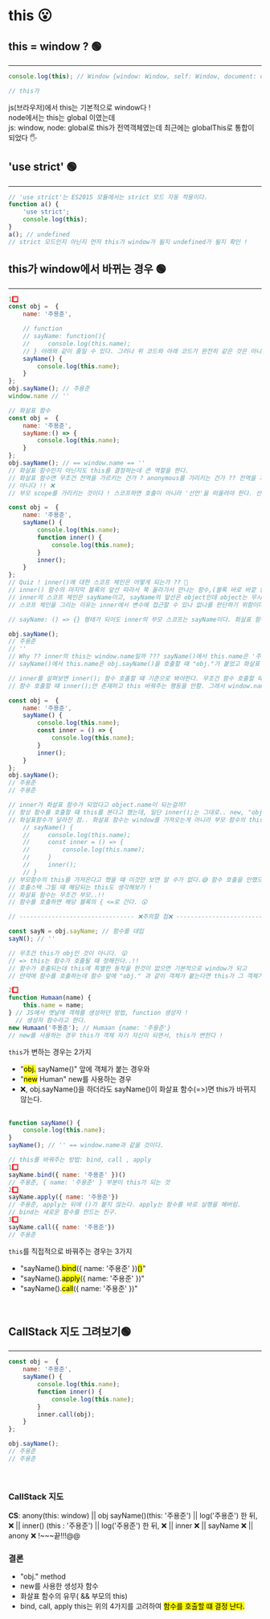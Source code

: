 # this 😮

## this = window ? 🟢
* * *
```javascript
console.log(this); // Window {window: Window, self: Window, document: document, name: '', location: Location, …}

// this가 
```

js(브라우저)에서 this는 기본적으로 window다 ! <br>
node에서는 this는 global 이였는데 <br>
js: window, node: global로 this가 전역객체였는데 최근에는 globalThis로 통합이 되었다 🖐

## 'use strict' 🟢
* * *
```javascript
// 'use strict'는 ES2015 모듈에서는 strict 모드 자동 적용이다.
function a() {
    'use strict';
    console.log(this);
}
a(); // undefined
// strict 모드인지 아닌지 먼저 this가 window가 될지 undefined가 될지 확인 !
```
## this가 window에서 바뀌는 경우 🟢
* * *
```javascript
1️⃣
const obj =  {
    name: '주용준',

    // function
    // sayName: function(){
    //     console.log(this.name);
    // } 아래와 같이 줄일 수 있다. 그러나 위 코드와 아래 코드가 완전히 같은 것은 아니다. 실제로는 다르다. 
    sayName() {
        console.log(this.name);
    }    
};
obj.sayName(); // 주용준
window.name // ''

// 화살표 함수 
const obj =  {
    name: '주용준',
    sayName:() => {
        console.log(this.name);
    }    
};
obj.sayName(); // == window.name == ''
// 화살표 함수인지 아닌지도 this를 결정하는데 큰 역할을 한다.
// 화살표 함수면 무조건 전역을 가르키는 건가 ? anonymous를 가리키는 건가 ?? 전역을 가리키는 건가 ?? 
// 아니다 !! ❌
// 부모 scope를 가리키는 것이다 ! 스코프하면 호출이 아니라 '선언'을 떠올려야 한다. 선언과 호출을 헷갈리지 말자 !!

const obj =  {
    name: '주용준',
    sayName() {
        console.log(this.name);
        function inner() {
            console.log(this.name);
        }
        inner();
    }    
};
// Quiz ! inner()에 대한 스코프 체인은 어떻게 되는가 ?? 🧐
// inner() 함수의 마지막 블록의 앞선 따라서 쭉 올라가서 만나는 함수,(블록 바로 바깥 함수를 말함)
// inner의 스코프 체인은 sayName이고, sayName의 앞선은 object인데 object는 무시하고 anonymous가 스코프 체인이됨 !!🧐
// 스코프 체인을 그리는 이유는 inner에서 변수에 접근할 수 있나 없나를 판단하기 위함이다.  

// sayName: () => {} 형태가 되어도 inner의 부모 스코프는 sayName이다. 화살표 함수도 "선언"

obj.sayName();
// 주용준
// ''
// Why ?? inner의 this는 window.name일까 ??? sayName()에서 this.name은 '주용준'이고 inner()에서 this.name은 window.name이냔 말이야 !?🧐🧐
// sayName()에서 this.name은 obj.sayName()을 호출할 때 "obj."가 붙었고 화살표 함수가 아니니까 !!! window.name이 아니라 object.name이 되는 거고 

// inner를 살펴보면 inner(); 함수 호출할 떄 기준으로 봐야한다. 무조건 함수 호출할 떄 !!!!!!!!!!!!!!가 기준!
// 함수 호출할 떄 inner();만 존재하고 this 바꿔주는 행동을 안함. 그래서 window.name이 되는 것, this는 함수 호출할 떄를 생각해보면 되는 것. this를 바꿔주는 동작을 했나 안했나 ???를 살펴보면 된다.  

const obj =  {
    name: '주용준',
    sayName() {
        console.log(this.name);
        const inner = () => {
            console.log(this.name);
        }
        inner();
    }    
};
obj.sayName();
// 주용준
// 주용준

// inner가 화살표 함수가 되었다고 object.name이 되는걸까?
// 항상 함수를 호출할 떄 this를 본다고 했는데, 일단 inner();는 그대로.. new, "object." method도 안하고 call, apply, bind도 안함..
// 화살표함수가 달라진 점.. 화살표 함수는 window를 가져오는게 아니라 부모 함수의 this를 그대로 가져온다. 
    // sayName() {
    //     console.log(this.name);
    //     const inner = () => {
    //         console.log(this.name);
    //     }
    //     inner();
    // }    
// 부모함수의 this를 가져온다고 했을 떄 이것만 보면 알 수가 없다.😅 함수 호출을 안했으니까..! obj.sayName();처럼 호출할 떄 정해진다. 
// 호출스택 그릴 떄 해당되는 this도 생각해보기 !
// 화살표 함수는 무조건 부모..!!
// 함수를 호출하면 해당 블록의 { <=로 간다. 😮

// -------------------------------- ❌주의할 점❌ --------------------------------

const sayN = obj.sayName; // 함수를 대입
sayN(); // ''

// 무조건 this가 obj인 것이 아니다. 😮
// => this는 함수가 호출될 때 정해진다..!!
// 함수가 호출되는데 this에 특별한 동작을 한것이 없으면 기본적으로 window가 되고 
// 만약에 함수를 호출하는데 함수 앞에 "obj." 과 같이 객체가 붙는다면 this가 그 객체가 되는 것이다 !!!😎

2️⃣
function Humaan(name) {
    this.name = name;
} // JS에서 옛날에 객체를 생성하던 방법, function 생성자 !
  // 생성자 함수라고 한다.
new Humaan('주용준'); // Humaan {name: '주용준'} 
// new를 사용하는 경우 this가 객체 자기 자신이 되면서, this가 변한다 !
```
```this```가 변하는 경우는 2가지
- "<mark>obj.</mark> sayName()" 앞에 객체가 붙는 경우와
- "<mark>new</mark> Human" new를 사용하는 경우
- ❌, obj.sayName()을 하더라도 sayName()이 화살표 함수(=>)면 this가 바뀌지 않는다.
<br><br>

```javascript
function sayName() {
    console.log(this.name);
} 
sayName(); // '' == window.name과 같을 것이다.

// this를 바꿔주는 방법: bind, call , apply
1️⃣
sayName.bind({ name: '주용준' })()
// 주용준, { name: '주용준' } 부분이 this가 되는 것
2️⃣
sayName.apply({ name: '주용준'})
// 주용준, apply는 뒤에 ()가 붙지 않는다. apply는 함수를 바로 실행을 해버림.
// bind는 새로운 함수를 만드는 친구. 
3️⃣ 
sayName.call({ name: '주용준'})
// 주용준
```
```this```를 직접적으로 바꿔주는 경우는 3가지
- "sayName().<mark>bind</mark>({ name: '주용준' })<mark>()</mark>"
- "sayName().<mark>apply</mark>({ name: '주용준' })"
- "sayName().<mark>call</mark>({ name: '주용준' })"
<br>

## CallStack 지도 그려보기🟢
* * *

```javascript
const obj =  {
    name: '주용준',
    sayName() {
        console.log(this.name);
        function inner() {
            console.log(this.name);
        }
        inner.call(obj);
    }    
};

obj.sayName();
// 주용준
// 주용준
```
<br>

### CallStack 지도
<b>CS</b>: anony(this: window) || obj sayName()(this: '주용준') || log('주용준') 한 뒤, ❌ || inner() (this : '주용준') || log('주용준') 한 뒤, ❌ || inner ❌ || sayName ❌ || anony ❌   !~~~끝!!!@@

### 결론
- "obj." method
- new를 사용한 생성자 함수
- 화살표 함수의 유무( && 부모의 this)
- bind, call, apply 
this는 위의 4가지를 고려하여 <mark>함수를 호출할 떄 결정 난다.</mark>